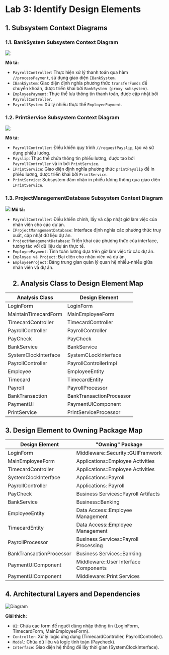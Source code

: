 # Lab 3: Identify Design Elements

## 1. Subsystem Context Diagrams

### 1.1. BankSystem Subsystem Context Diagram

![](https://www.planttext.com/api/plantuml/png/l59BJiCm4Dtx52El0FK3swYAgbAGs22adi1nfX3LiIFFM10XJiQ28t459arQsW9Rl1ZRC-_DUnhxy_rZJcmYfzefsbGUOY1KrXaYU31j3CvT1y_TZX5cCxk_vFch0bdJQHE3HIA1r-XPlQc1VxSmVhDgYR4MPkKPuzfOt161e_6qndYRV4bdnjgGFD-dki2OmOfZvHz7OEekcy4ofCBXg2SPorNmIyCe1Odd6In2S6Zyj_gHEAM2-hEOVMdp7Fx5mqtTkD0Y3gCH8n8hxlK5zNF2ut5-DBSCT28ahGwJ7UWOinskE29uhlX9_z7ur4xNl2d5k_G_hNNueSk13C7ms5X2qUvr1eI-qbkUlfnCBlHlSZks2CxHbzsl-m800F__0m00)

**Mô tả:**
- `PayrollController`: Thực hiện xử lý thanh toán qua hàm `//processPayment`, sử dụng giao diện `IBankSystem`.
- `IBankSystem`: Giao diện định nghĩa phương thức `transferFunds` để chuyển khoản, được triển khai bởi `BankSystem (proxy subsystem)`.
- `EmployeePayment`: Thực thể lưu thông tin thanh toán, được cập nhật bởi `PayrollController`.
- `PayrollSystem`: Xử lý nhiều thực thể `EmployeePayment`.
### 1.2. PrintService Subsystem Context Diagram

![](https://www.planttext.com/api/plantuml/png/j59BJiCm4Dtx52El0FK3swYAAc3JNQMUm766Ok7OmJC6MOYJiU18N04dQQX8OLblHZFpFgCdVtryhebLuDXOGK_6GV24Gbj515kLWhVspZlkAWPOhVHFKvRm9Y2_vJBWSqJYZ2ThMl4k3WARRJ2ETnXUZCPCpWs61wMnB0Sgj1tWmBl0fhK-8Mxg0dQSD_iPaB8gf0BkVQmipg36Ecestj4ukopWrdkBoXsD9xuKAqh4s9pTTr3CbkZOSEepojlJ9EVpSX9F0J8IaXI_nnrmYkjpL9e9NWq_od_ansCoGGTKt6cFCtaZUuoyNYokvAa13GbX3LNwIt_AFrhjqUNRUhCrkhhxLzy0003__mC0)

**Mô tả:**
- `PayrollController`: Điều khiển quy trình `//requestPayslip`, tạo và sử dụng phiếu lương.
- `Payslip`: Thực thể chứa thông tin phiếu lương, được tạo bởi `PayrollController` và in bởi `PrintService`.
- `IPrintService`: Giao diện định nghĩa phương thức `printPayslip` để in phiếu lương, được triển khai bởi `PrintService`.
- `PrintService`: Subsystem đảm nhận in phiếu lương thông qua giao diện `IPrintService`.

### 1.3. ProjectManagementDatabase Subsystem Context Diagram
![](https://www.planttext.com/api/plantuml/png/r5FBJiCm4BpdArOv0Q8jvwYAAYWIFI1Lui25ozPPqX37ZhoEK8NuCWvy4h-0RP8GzH5n9PSaipEUcTZv-lXSi4LZcqf6N1OAZ6QAX4HcMEFEQ2bljBB-JWRcSz6_f2cyHU2ksImdUrlLKk-8raQ_aB1BjDWEcpf3s-5tkZ4SlKUjmwg5xr5XJXMf8DmWaxCgb2NpZ89w9t160uCpQarNMG8FrXGgFqzWFm4S1ZWYl8JwXp24jfxyg4r93bpgPYF96LnhBGdLRulJ9Vv3R1UoXxfTF8Rrz2S_EpmRaqawjfy9n0qJnz48noynka8u4YWimsjXj_6957qBfq0XY8FlEDTDlLc86JwyK-mtZw-cquiuoDh7RkADc8jS_Karp6TTdTAf5gGo_mz-0m00__y30000)
**Mô tả:**
- `PayrollController`: Điều khiển chính, lấy và cập nhật giờ làm việc của nhân viên cho các dự án.
- `IProjectManagementDatabase`: Interface định nghĩa các phương thức truy xuất, cập nhật dữ liệu dự án.
- `ProjectManagementDatabase`: Triển khai các phương thức của interface, tương tác với dữ liệu dự án thực tế.
- `EmployeePayment`: Tính toán lương dựa trên giờ làm việc từ các dự án.
- `Employee và Project`: Đại diện cho nhân viên và dự án.
- `EmployeeProject`: Bảng trung gian quản lý quan hệ nhiều-nhiều giữa nhân viên và dự án.
  ## 2. Analysis Class to Design Element Map

|  Analysis Class | Design Element |  
|-----------------|----------------|
| LoginForm | LoginForm|
| MaintainTimecardForm | MainEmployeeForm |
| TimecardController | TimecardController |
| PayrollController | PayrollController |
| PayCheck | PayCheck |
| BankService | BankService |
| SystemClockInterface | SystemCLockInterface |
| PayrollController | PayrollControllerImpl |
| Employee | EmployeeEntity |
| Timecard | TimecardEntity |
| Payroll | PayrollProcessor |
| BankTransaction | BankTransactionProcessor |
| PaymentUI | PaymentUIComponent |
| PrintService | PrintServiceProcessor |

## 3. Design Element to Owning Package Map

|  Design Element | "Owning" Package |  
|-----------------|----------------|
| LoginForm | Middleware::Security::GUIFramwork |
| MainEmployeeForm | Applications::Employee Activities |
| TimecardController | Applications::Employee Activities |
| SystemClockInterface | Applications::Payroll |
| PayrollController | Applications: Payroll |
| PayCheck | Business Services::Payroll Artifacts |
| BankService | Business::Banking |
| EmployeeEntity | Data Access::Employee Management |
| TimecardEntity | Data Access::Employee Management |
| PayrollProcessor | Business Services::Payroll Processing |
| BankTransactionProcessor | Business Services::Banking |
| PaymentUIComponent | Middleware::User Interface Components |
| PaymentUIComponent | Middleware::Print Services |

## 4. Architectural Layers and Dependencies

![Diagram](https://www.planttext.com/api/plantuml/png/dPFBQiCm44Nt1l_3u5LAcn_meWJI5W8D5DAiZP0dZh2iCIEvmPJyUoKx3zjzqMeZVETQP-uWBQmJx9fAnr4SrKAMea18jgi4tkC8_99QM0lFL2ZpH5mDnLTLeHIS1_ri3-iMZKFEtAaysrF3DZiGbvYde8oxWo3fDcFXC8MT9k5kKdWZbVUd78UOjL3ciQerjOYVK3MJH6ipF1coMhHCMiykWkgPq_EFey1BCYxyXZm9VivuDNo9_tFMRlyYx4lV_Y-u7q9k72jJV1DpJJdgIK9Fb7kKvGWaXPQDzXq7r3z3ZT6hS2TsGk84lscjmsgfIPONowYL0bqc6sP_gRenpppemMF7dEqAvlDx6CmjXQInQ9Cu6eZ1qmqXb5NW2Uai79JRUsDV2PvhAzwNOuqcjq0c2QY5_-WUp0S0)


**Giải thích:**
- `UI`: Chứa các form để người dùng nhập thông tin (LoginForm, TimecardForm, MainEmployeeForm).
- `Controller`: Xử lý logic ứng dụng (TimecardController, PayrollController).
- `Model`: Chứa dữ liệu và logic tính toán (Paycheck).
- `Interface`: Giao diện hệ thống để lấy thời gian (SystemClockInterface).
